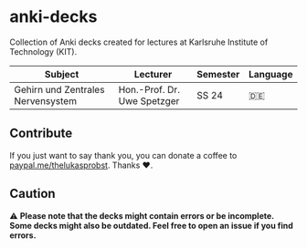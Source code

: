 # anki-decks
Collection of Anki decks created for lectures at Karlsruhe Institute of Technology (KIT).


| Subject                                    | Lecturer                    | Semester | Language |
| ------------------------------------------ | --------------------------- | -------- | -------- |
| Gehirn und Zentrales Nervensystem          | Hon.-Prof. Dr. Uwe Spetzger | SS 24    | :de:     |

## Contribute

If you just want to say thank you, you can donate a coffee to [paypal.me/thelukasprobst](paypal.me/thelukasprobst). Thanks :heart:.

## Caution

:warning: **Please note that the decks might contain errors or be incomplete. Some decks might also be outdated. Feel free to open an issue if you find errors.**
